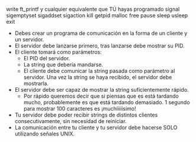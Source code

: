 write
ft_printf y cualquier equivalente que TÚ hayas programado
signal
sigemptyset
sigaddset
sigaction
kill
getpid
malloc
free
pause
sleep
usleep
exit

- Debes crear un programa de comunicación en la forma de un cliente y un servidor.
- El servidor debe lanzarse primero, tras lanzarse debe mostrar su PID.
- El cliente tomará como parámetros:
	- El PID del servidor.
	- La string que debería mandarse.
	- El cliente debe comunicar la string pasada como parámetro al servidor. Una vez la string se haya recibido, el servidor debe mostrarla.
- El servidor debe ser capaz de mostrar la string suficientemente rápido.
	- Por rápido queremos decir que si piensas que es está tardando mucho, probablemente es que está tardando demasiado. 1 segundo para mostrar 100 caracteres es ¡muchíiiiisimo!
- Tu servidor debe poder recibir strings de distintos clientes consecutivamente, sin necesidad de reiniciar.
- La comunicación entre tu cliente y tu servidor debe hacerse SOLO utilizando señales UNIX.
